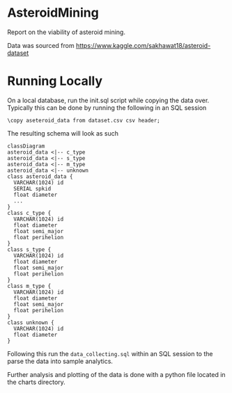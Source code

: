 # AsteroidMining
Report on the viability of asteroid mining. 

Data was sourced from https://www.kaggle.com/sakhawat18/asteroid-dataset

# Running Locally
On a local database, run the init.sql script while copying the data over. Typically this can be done by running the following in an SQL session

`\copy aseteroid_data from dataset.csv csv header;`

The resulting schema will look as such

```mermaid
classDiagram
asteroid_data <|-- c_type
asteroid_data <|-- s_type
asteroid_data <|-- m_type
asteroid_data <|-- unknown 
class asteroid_data {
  VARCHAR(1024) id
  SERIAL spkid
  float diameter
  ...
}
class c_type {
  VARCHAR(1024) id
  float diameter
  float semi_major
  float perihelion
}
class s_type {
  VARCHAR(1024) id
  float diameter
  float semi_major
  float perihelion
}
class m_type {
  VARCHAR(1024) id
  float diameter
  float semi_major
  float perihelion
}
class unknown {
  VARCHAR(1024) id
  float diameter
}
```
Following this run the `data_collecting.sql` within an SQL session to the parse the data into sample analytics.

Further analysis and plotting of the data is done with a python file located in the charts directory.
